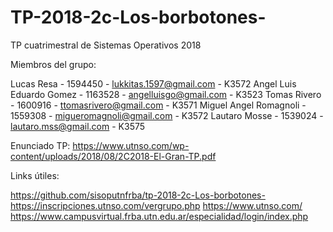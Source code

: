 # TP-2018-2c-Los-borbotones-

TP cuatrimestral de Sistemas Operativos 2018

Miembros del grupo: 

Lucas Resa - 1594450 - lukkitas.1597@gmail.com - K3572
Angel Luis Eduardo Gomez - 1163528 - angelluisgo@gmail.com - K3523
Tomas Rivero - 1600916 - ttomasrivero@gmail.com - K3571
Miguel Angel Romagnoli - 1559308 - migueromagnoli@gmail.com - K3572
Lautaro Mosse - 1539024 - lautaro.mss@gmail.com - K3575

Enunciado TP:
https://www.utnso.com/wp-content/uploads/2018/08/2C2018-El-Gran-TP.pdf

Links útiles: 

https://github.com/sisoputnfrba/tp-2018-2c-Los-borbotones-
https://inscripciones.utnso.com/vergrupo.php 
https://www.utnso.com/
https://www.campusvirtual.frba.utn.edu.ar/especialidad/login/index.php

